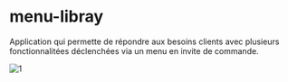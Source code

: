 # menu-libray
Application qui permette de répondre aux besoins clients avec plusieurs fonctionnalitées déclenchées via un menu en invite de commande.

![1](https://user-images.githubusercontent.com/48420322/234660416-550f9b78-2991-43dc-9e02-896664fd572e.jpg)

